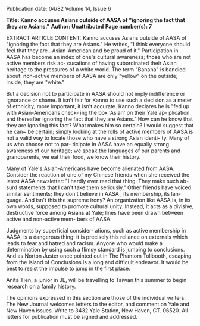 Publication date: 04/82
Volume 14, Issue 6

**Title: Kanno accuses Asians outside of AASA of "ignoring the fact that they are Asians."**
**Author: Unattributed**
**Page number(s): 7**

EXTRACT ARTICLE CONTENT:
Kanno accuses Asians outside of 
AASA of "ignoring the fact that they 
are Asians." He writes, "I 
think 
everyone should feel that they are . 
Asian-American and be proud of it." 
Participation in AASA has become an 
index of one's cultural awareness; those 
who are not active members risk ac-
cusations of having subordinated their 
Asian heritage to the pressures of a 
white world. The term "Banana" is 
bandied about: non-active members of 
AASA are only "yellow" on the outside; 
inside, they are "white." 

But a decision not to participate in 
AASA should not imply indifference or 
ignorance or shame. It isn't fair for 
Kanno to use such a decision as a 
meter of ethnicity; more important, it 
isn't accurate. Kanno declares he is 
"fed up with Asian-Americans check-
ing the box 'Asian' on their Yale ap-
plication and thereafter ignoring the 
fact that they are Asians." How can he 
know that they are ignoring this fact? 
What makes him so certain? I would 
suggest that he can~ be certain; simply 
looking at the rolls of active members 
of AASA is not a valid way to locate 
those who have a strong Asian identi-
ty. Many of us who choose not to par-
ticipate in AASA have an equally 
strong awareness of our heritage; we 
speak the languages of our parents and 
grandparents, we eat their food, we 
know their history. 

Many of Yale's Asian-Americans 
have become alienated from AASA. 
Consider the reaction of one of my 
Chinese friends when she received the 
latest AASA newsletter: "I hardly ever 
read that thing. They make such ab-
surd statements that I can't take them 
seriously." Other friends have voiced 
similar sentiments; they don't believe 
in AASA , its membership, its lan-
guage. And isn't this the supreme 
irony? An organization like AASA is, 
in its own words, supposed to promote 
cultural unity. Instead, it acts as a 
divisive, destructive 
force 
among 
Asians at Yale; lines have been drawn 
between active and non-active mem-
bers of AASA. 

Judgments by superficial consider-
ations, such as active membership in 
AASA, is a dangerous thing: it is 
precisely this reliance on externals 
which leads to fear and hatred and 
racism. Anyone who would make a 
determination by using such a flimsy 
standard is jumping to conclusions. 
And as Norton Juster once pointed out 
in The Phantom Tollbooth, escaping from 
the Island of Conclusions is a long and 
difficult endeavor. It would be best to 
resist the impulse to jump in the first 
place. 


Anita Tien, a junior in JE, will be travelling 
to Taiwan this summer to begin research 
on a family history. 

The opinions expressed in this section 
are those of the individual writers. The 
New Journal welcomes letters to the 
editor, and comment on Yale and New 
Haven issues. Write to 3432 Yale 
Station, New Haven, CT. 06520. All 
letters for publication must be signed 
and addressed.